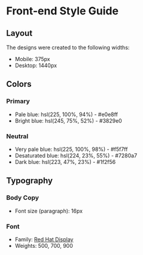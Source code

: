 # Front-end Style Guide

## Layout

The designs were created to the following widths:

- Mobile: 375px
- Desktop: 1440px

## Colors

### Primary

- Pale blue: hsl(225, 100%, 94%) - #e0e8ff
- Bright blue: hsl(245, 75%, 52%) - #3829e0

### Neutral

- Very pale blue: hsl(225, 100%, 98%) - #f5f7ff
- Desaturated blue: hsl(224, 23%, 55%) - #7280a7
- Dark blue: hsl(223, 47%, 23%) - #1f2f56

## Typography

### Body Copy

- Font size (paragraph): 16px

### Font

- Family: [Red Hat Display](https://fonts.google.com/specimen/Red+Hat+Display)
- Weights: 500, 700, 900
